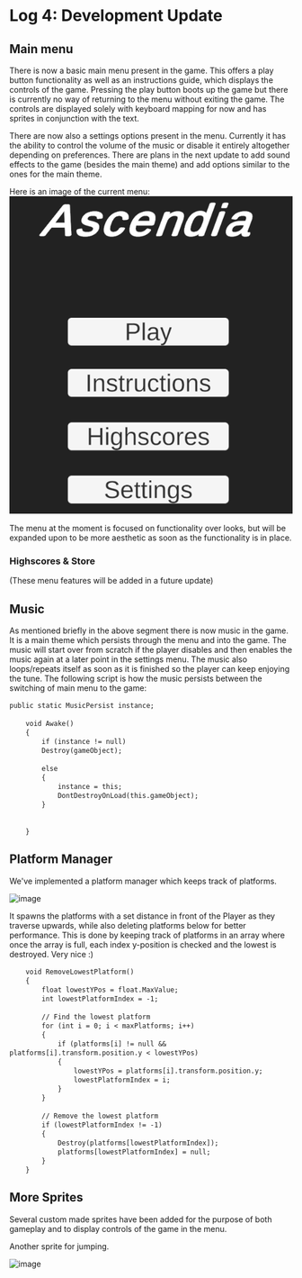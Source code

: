 # Log 4: Development Update

## Main menu

There is now a basic main menu present in the game. This offers a play button functionality as well as an instructions guide, which displays the controls of the game. Pressing the play button boots up the game but there is currently no way of returning to the menu without exiting the game.
The controls are displayed solely with keyboard mapping for now and has sprites in conjunction with the text.

There are now also a settings options present in the menu. Currently it has the ability to control the volume of the music or disable it entirely altogether depending on preferences.
There are plans in the next update to add sound effects to the game (besides the main theme) and add options similar to the ones for the main theme.

Here is an image of the current menu: <br>
![image](image.png)

The menu at the moment is focused on functionality over looks, but will be expanded upon to be more aesthetic as soon as the functionality is in place.

### Highscores & Store
(These menu features will be added in a future update)

## Music

As mentioned briefly in the above segment there is now music in the game. It is a main theme which persists through the menu and into the game. The music will start over from scratch if the player disables and then enables the music again at a later point in the settings menu. The music also loops/repeats itself as soon as it is finished so the player can keep enjoying the tune. The following script is how the music persists between the switching of main menu to the game:

```
public static MusicPersist instance;

    void Awake()
    {
        if (instance != null)
        Destroy(gameObject);

        else
        {
            instance = this;
            DontDestroyOnLoad(this.gameObject);
        }
       

    }
```

## Platform Manager

We've implemented a platform manager which keeps track of platforms.

![image](https://github.com/Esben-Andreas-Madsen/GMD1_Ascendia/assets/91538845/f2630c8d-4b3d-431e-a5c7-bff114193162)

It spawns the platforms with a set distance in front of the Player as they traverse upwards, while also deleting platforms below for better performance.
This is done by keeping track of platforms in an array where once the array is full, each index y-position is checked and the lowest is destroyed. Very nice :)

```
    void RemoveLowestPlatform()
    {
        float lowestYPos = float.MaxValue;
        int lowestPlatformIndex = -1;

        // Find the lowest platform
        for (int i = 0; i < maxPlatforms; i++)
        {
            if (platforms[i] != null && platforms[i].transform.position.y < lowestYPos)
            {
                lowestYPos = platforms[i].transform.position.y;
                lowestPlatformIndex = i;
            }
        }

        // Remove the lowest platform
        if (lowestPlatformIndex != -1)
        {
            Destroy(platforms[lowestPlatformIndex]);
            platforms[lowestPlatformIndex] = null;
        }
    }
```

## More Sprites

Several custom made sprites have been added for the purpose of both gameplay and to display controls of the game in the menu.

Another sprite for jumping.

![image](https://github.com/Esben-Andreas-Madsen/GMD1_Ascendia/assets/91538845/ffa325e1-fe91-4edc-9bb9-5587cd39232e)
